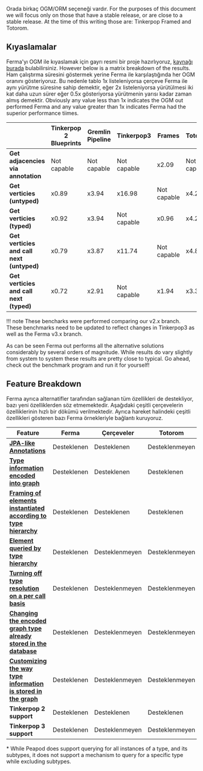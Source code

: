 Orada birkaç OGM/ORM seçeneği vardır. For the purposes of this document we will focus only on those that have a stable release, or are close to a stable release. At the time of this writing those are: Tinkerpop Framed and Totorom.

## Kıyaslamalar

Ferma'yı OGM ile kıyaslamak için gayrı resmi bir proje hazırlıyoruz, [kaynağı burada](https://github.com/Syncleus/Ferma-benchmark) bulabilirsiniz. However below is a matrix breakdown of the results. Ham çalıştırma süresini göstermek yerine Ferma ile karşılaştığında her OGM oranını gösteriyoruz. Bu nedenle tablo 1x listeleniyorsa çerçeve Ferma ile aynı yürütme süresine sahip demektir, eğer 2x listeleniyorsa yürütülmesi iki kat daha uzun sürer eğer 0.5x gösteriyorsa yürütmenin yarısı kadar zaman almış demektir. Obviously any value less than 1x indicates the OGM out performed Ferma and any value greater than 1x indicates Ferma had the superior performance tiimes.

|                                           | **Tinkerpop 2 Blueprints** | **Gremlin Pipeline** | **Tinkerpop3** | **Frames**  | **Totorom** | **Peapod**  |
| ----------------------------------------- | -------------------------- | -------------------- | -------------- | ----------- | ----------- | ----------- |
| **Get adjacencies via annotation**        | Not capable                | Not capable          | Not capable    | x2.09       | Not capable | x2.65       |
| **Get verticies (untyped)**               | x0.89                      | x3.94                | x16.98         | Not capable | x4.24       | Not capable |
| **Get verticies (typed)**                 | x0.92                      | x3.94                | Not capable    | x0.96       | x4.20       | x20.74      |
| **Get verticies and call next (untyped)** | x0.79                      | x3.87                | x11.74         | Not capable | x4.81       | Not capable |
| **Get verticies and call next (typed)**   | x0.72                      | x2.91                | Not capable    | x1.94       | x3.31       | x16.70      |

!!! note These bencharks were performed comparing our v2.x branch. These benchmarks need to be updated to reflect changes in Tinkerpop3 as well as the Ferma v3.x branch.

As can be seen Ferma out performs all the alternative solutions considerably by several orders of magnitude. While results do vary slightly from system to system these results are pretty close to typical. Go ahead, check out the benchmark program and run it for yourself!

## Feature Breakdown

Ferma ayrıca alternatifler tarafından sağlanan tüm özellikleri de destekliyor, bazı yeni özelliklerden söz etmemektedir. Aşağıdaki çeşitli çerçevelerin özelliklerinin hızlı bir dökümü verilmektedir. Ayrıca hareket halindeki çeşitli özellikleri gösteren bazı Ferma örnekleriyle bağlantı kuruyoruz.

| Feature                                                                                                                | **Ferma**   | **Çerçeveler** | **Totorom**    | **Peapod**     |
| ---------------------------------------------------------------------------------------------------------------------- | ----------- | -------------- | -------------- | -------------- |
| **[JPA-like Annotations](features.md#jpa-like-annotations)**                                                           | Desteklenen | Desteklenen    | Desteklenmeyen | Desteklenen    |
| **[Type information encoded into graph](features.md#type-information-encoded-into-graph)**                             | Desteklenen | Desteklenen    | Desteklenen    | Desteklenen    |
| **[Framing of elements instantiated according to type hierarchy](features.md#framing-instantiated-by-type-hierarchy)** | Desteklenen | Desteklenen    | Desteklenen    | Desteklenen    |
| **[Element queried by type hierarchy](features.md#element-queried-by-type-hierarchy)**                                 | Desteklenen | Desteklenmeyen | Desteklenmeyen | Kısmi \*     |
| **[Turning off type resolution on a per call basis](features.md#turning-off-type-resolution-per-call)**                | Desteklenen | Desteklenmeyen | Desteklenmeyen | Desteklenmeyen |
| **[Changing the encoded graph type already stored in the database](features.md#changing-type-encoded-in-the-graph)**   | Desteklenen | Desteklenmeyen | Desteklenmeyen | Desteklenmeyen |
| **[Customizing the way type information is stored in the graph](features.md#customizing-how-types-are-encoded)**       | Desteklenen | Desteklenmeyen | Desteklenmeyen | Desteklenmeyen |
| **Tinkerpop 2 support**                                                                                                | Desteklenen | Desteklenen    | Desteklenen    | Desteklenmeyen |
| **Tinkerpop 3 support**                                                                                                | Desteklenen | Desteklenmeyen | Desteklenmeyen | Desteklenen    |

\* While Peapod does support querying for all instances of a type, and its subtypes, it does not support a mechanism to query for a specific type while excluding subtypes.